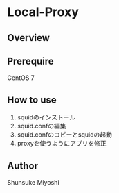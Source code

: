 # Local-Proxy

## Overview

## Prerequire
CentOS 7

## How to use
1. squidのインストール
2. squid.confの編集
3. squid.confのコピーとsquidの起動
4. proxyを使うようにアプリを修正

## Author
Shunsuke Miyoshi
